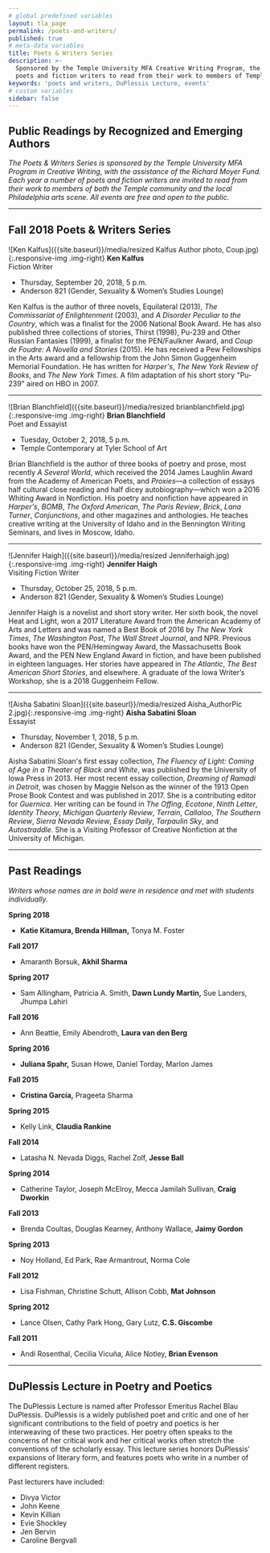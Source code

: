 ```yaml
---
# global predefined variables
layout: tla_page
permalink: /poets-and-writers/
published: true
# meta-data variables
title: Poets & Writers Series
description: >-
  Sponsored by the Temple University MFA Creative Writing Program, the Poets and Writers Series invites
  poets and fiction writers to read from their work to members of Temple community and Philadelphia arts scene.
keywords: 'poets and writers, DuPlessis Lecture, events'
# custom variables
sidebar: false
---
```

## Public Readings by Recognized and Emerging Authors
_The Poets & Writers Series is sponsored by the Temple University MFA Program in Creative Writing, with the assistance of the Richard Moyer Fund. Each year a number of poets and fiction writers are invited to read from their work to members of both the Temple community and the local Philadelphia arts scene. All events are free and open to the public._

___

## Fall 2018 Poets & Writers Series

![Ken Kalfus]({{site.baseurl}}/media/resized Kalfus Author photo, Coup.jpg){:.responsive-img .img-right}
**Ken Kalfus**<br/>
Fiction Writer<br/>

- Thursday, September 20, 2018, 5 p.m.<br/>
- Anderson 821 (Gender, Sexuality & Women’s Studies Lounge)<br/>

Ken Kalfus is the author of three novels, Equilateral (2013), _The Commissariat of Enlightenment_ (2003), and _A Disorder Peculiar to the Country_, which was a finalist for the 2006 National Book Award. He has also published three collections of stories, Thirst (1998), Pu-239 and Other Russian Fantasies (1999), a finalist for the PEN/Faulkner Award, and _Coup de Foudre: A Novella and Stories_ (2015). He has received a Pew Fellowships in the Arts award and a fellowship from the John Simon Guggenheim Memorial Foundation. He has written for _Harper's_, _The New York Review of Books_, and _The New York Times_. A film adaptation of his short story "Pu-239" aired on HBO in 2007.

___

![Brian Blanchfield]({{site.baseurl}}/media/resized brianblanchfield.jpg){:.responsive-img .img-right}
**Brian Blanchfield**<br/>
Poet and Essayist<br/>

- Tuesday, October 2, 2018, 5 p.m.<br/>
- Temple Contemporary at Tyler School of Art<br/>

Brian Blanchfield is the author of three books of poetry and prose, most recently _A Several World_, which received the 2014 James Laughlin Award from the Academy of American Poets, and _Proxies_—a collection of essays half cultural close reading and half dicey autobiography—which won a 2016 Whiting Award in Nonfiction. His poetry and nonfiction have appeared in _Harper's_, _BOMB_, _The Oxford American_, _The Paris Review_, _Brick_, _Lana Turner_, _Conjunctions_, and other magazines and anthologies. He teaches creative writing at the University of Idaho and in the Bennington Writing Seminars, and lives in Moscow, Idaho.

___

![Jennifer Haigh]({{site.baseurl}}/media/resized Jenniferhaigh.jpg){:.responsive-img .img-right}
**Jennifer Haigh**<br/>
Visiting Fiction Writer<br/>

- Thursday, October 25, 2018, 5 p.m.<br/>
- Anderson 821 (Gender, Sexuality & Women’s Studies Lounge)<br/>

Jennifer Haigh is a novelist and short story writer. Her sixth book, the novel Heat and Light, won a 2017 Literature Award from the American Academy of Arts and Letters and was named a Best Book of 2016 by _The New York Times_, _The Washington Post_, _The Wall Street Journal_, and NPR. Previous books have won the PEN/Hemingway Award, the Massachusetts Book Award, and the PEN New England Award in fiction, and have been published in eighteen languages. Her stories have appeared in _The Atlantic_, _The Best American Short Stories_, and elsewhere. A graduate of the Iowa Writer’s Workshop, she is a 2018 Guggenheim Fellow.

___

![Aisha Sabatini Sloan]({{site.baseurl}}/media/resized Aisha_AuthorPic 2.jpg){:.responsive-img .img-right}
**Aisha Sabatini Sloan**<br/>
  Essayist<br/>

- Thursday, November 1, 2018, 5 p.m.<br/>
- Anderson 821 (Gender, Sexuality & Women’s Studies Lounge)<br/>

Aisha Sabatini Sloan's first essay collection, _The Fluency of Light: Coming of Age in a Theater of Black and White_, was published by the University of Iowa Press in 2013. Her most recent essay collection, _Dreaming of Ramadi in Detroit_, was chosen by Maggie Nelson as the winner of the 1913 Open Prose Book Contest and was published in 2017. She is a contributing editor for _Guernica_. Her writing can be found in _The Offing_, _Ecotone_, _Ninth Letter_, _Identity Theory_, _Michigan Quarterly Review_, _Terrain_, _Callaloo_, _The Southern Review_, _Sierra Nevada Review_, _Essay Daily_, _Tarpaulin Sky_, and _Autostraddle_. She is a Visiting Professor of Creative Nonfiction at the University of Michigan. 

___

## Past Readings

_Writers whose names are in bold were in residence and met with students individually._

**Spring 2018**
- **Katie Kitamura, Brenda Hillman,** Tonya M. Foster

**Fall 2017**
- Amaranth Borsuk, **Akhil Sharma**

**Spring 2017**
- Sam Allingham, Patricia A. Smith, **Dawn Lundy Martin,** Sue Landers, Jhumpa Lahiri

**Fall 2016**
- Ann Beattie, Emily Abendroth, **Laura van den Berg**

**Spring 2016**
- **Juliana Spahr,** Susan Howe, Daniel Torday, Marlon James

**Fall 2015**
- **Cristina García,** Prageeta Sharma

**Spring 2015**
- Kelly Link, **Claudia Rankine**

**Fall 2014**
- Latasha N. Nevada Diggs, Rachel Zolf, **Jesse Ball**

**Spring 2014**
- Catherine Taylor, Joseph McElroy, Mecca Jamilah Sullivan, **Craig Dworkin**

**Fall 2013**
- Brenda Coultas, Douglas Kearney, Anthony Wallace, **Jaimy Gordon**

**Spring 2013**
- Noy Holland, Ed Park, Rae Armantrout, Norma Cole

**Fall 2012**
- Lisa Fishman, Christine Schutt, Allison Cobb, **Mat Johnson**

**Spring 2012**
- Lance Olsen, Cathy Park Hong, Gary Lutz, **C.S. Giscombe**

**Fall 2011**
- Andi Rosenthal, Cecilia Vicuña, Alice Notley, **Brian Evenson**

___

## DuPlessis Lecture in Poetry and Poetics
The DuPlessis Lecture is named after Professor Emeritus Rachel Blau DuPlessis. DuPlessis is a widely published poet and critic and one of her significant contributions to the field of poetry and poetics is her interweaving of these two practices. Her poetry often speaks to the concerns of her critical work and her critical works often stretch the conventions of the scholarly essay. This lecture series honors DuPlessis’ expansions of literary form, and features poets who write in a number of different registers.

Past lecturers have included: 
- Divya Victor
- John Keene
- Kevin Killian
- Evie Shockley
- Jen Bervin
- Caroline Bergvall
